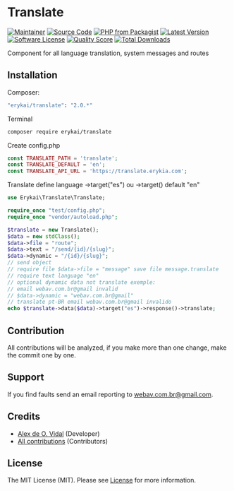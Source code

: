 # Translate
[![Maintainer](http://img.shields.io/badge/maintainer-@alexdeovidal-blue.svg?style=flat-square)](https://instagram.com/alexdeovidal)
[![Source Code](http://img.shields.io/badge/source-erykai/translate-blue.svg?style=flat-square)](https://github.com/erykai/translate)
[![PHP from Packagist](https://img.shields.io/packagist/php-v/erykai/translate.svg?style=flat-square)](https://packagist.org/packages/erykai/translate)
[![Latest Version](https://img.shields.io/github/release/erykai/translate.svg?style=flat-square)](https://github.com/erykai/translate/releases)
[![Software License](https://img.shields.io/badge/license-MIT-brightgreen.svg?style=flat-square)](LICENSE)
[![Quality Score](https://img.shields.io/scrutinizer/g/erykai/translate.svg?style=flat-square)](https://scrutinizer-ci.com/g/erykai/translate)
[![Total Downloads](https://img.shields.io/packagist/dt/erykai/translate.svg?style=flat-square)](https://packagist.org/packages/erykai/translate)

Component for all language translation, system messages and routes

## Installation

Composer:

```bash
"erykai/translate": "2.0.*"
```

Terminal

```bash
composer require erykai/translate
```

Create config.php

```php
const TRANSLATE_PATH = 'translate';
const TRANSLATE_DEFAULT = 'en';
const TRANSLATE_API_URL = 'https://translate.erykia.com';

```

Translate define language ->target("es") ou ->target() default "en"


```php
use Erykai\Translate\Translate;

require_once "test/config.php";
require_once "vendor/autoload.php";

$translate = new Translate();
$data = new stdClass();
$data->file = "route";
$data->text = "/send/{id}/{slug}";
$data->dynamic = "/{id}/{slug}";
// send object
// require file $data->file = "message" save file message.translate
// require text language "en"
// optional dynamic data not translate exemple:
// email webav.com.br@gmail invalid
// $data->dynamic = "webav.com.br@gmail"
// translate pt-BR email webav.com.br@gmail invalido
echo $translate->data($data)->target("es")->response()->translate;
```

## Contribution

All contributions will be analyzed, if you make more than one change, make the commit one by one.

## Support


If you find faults send an email reporting to webav.com.br@gmail.com.

## Credits

- [Alex de O. Vidal](https://github.com/alexdeovidal) (Developer)
- [All contributions](https://github.com/erykai/translate/contributors) (Contributors)

## License

The MIT License (MIT). Please see [License](https://github.com/erykai/translate/LICENSE) for more information.